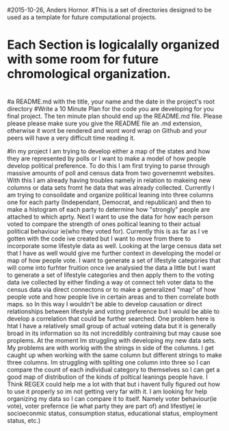#2015-10-26, Anders Hornor. 
#This is a set of directories designed to be used as a template for future computational projects.
# Each Section is logicalally organized with some room for future chromological organization.
#
#a README.md with the title, your name and the date in the project's root directory
#Write a 10 Minute Plan for the code you are developing for you final project. The ten minute plan
 should end up the README.md file. Please please please make sure you give the README file an .md extension,
 otherwise it wont be rendered and wont word wrap on Github and your peers will have a very difficult time reading it.

#In my project I am trying to develop either a map of the states and how they are represented by polls or I want to make a model of how people
 develop political preference. To do this I am first trying to parse through massive amounts of poll and census data from two governemnt websites.
With this I am already having troubles namely in relation to makeing new columns or data sets fromt he data that was already collected.
Currently  I am trying to consoildate and organize political leaning into three columns one for each party (Independant, Democrat, and republican)
and then to make a histogram of each party to determine how "strongly" people are attached to which aprty. Next I want to use the data for how each person voted
to compare the strength of ones poltical leaning to their actual political behaviour ie(who they voted for). Currently this is as far as I ve gotten with the
code ive created but I want to move from there to incorporate some lifestyle data as well. Looking at the large census data set that I have as well would give
 me further context in developing the model or map of how people vote. I want to generate a set of lifestyle categories that will come into furhter fruition
once ive analysied the data a little but I want to generate a set of lifestyle categories and then apply them to the voting data ive collected by either finding
 a way ot connect teh voter data to the census data via direct connectons or to make a generalized "map" of how people vote and how people live in certain
areas and to then correlate both maps. so In this way I wouldn't be able to develop causation or direct relationships between lifestyle and voting preference
but I would be able to develop a correlation that could be further searched. One problem here is htat I have a relatively  small group of actual voteing data but
it is generally broad in its information so its not increddibly contraining but may cause soe proplems. At the moment Im struggling with developing my
 new data sets. My problems are with workig with the strings in side of the columns. I get caught up when  working with the same column but different strings to make
 three columns. Im struggling with spliting one column into three so I can compare the count of each individual category to themselves so I can get a good
 map of distribution of the kinds of poltical leanings people have.  I Think REGEX could help me a lot with that but i havent fully figured out how to use it
 properly so im not getting very far with it. I am looking for help organizing my data so I can compare it to itself. Namely voter behaviour(ie vote),
 voter prefernce (ie what party they are part of) and lifestlye( ie socioeconmic status, consumption status, educational status, employment status, etc.)
